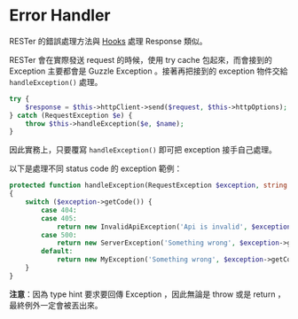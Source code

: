 # Error Handler

RESTer 的錯誤處理方法與 [Hooks](hooks.md) 處理 Response 類似。

RESTer 會在實際發送 request 的時候，使用 try cache 包起來，而會接到的 Exception 主要都會是 Guzzle Exception 。接著再把接到的 exception 物件交給 `handleException()` 處理。

```php
try {
    $response = $this->httpClient->send($request, $this->httpOptions);
} catch (RequestException $e) {
    throw $this->handleException($e, $name);
}
``` 

因此實務上，只要覆寫 `handleException()` 即可把 exception 接手自己處理。

以下是處理不同 status code 的 exception 範例：

```php
protected function handleException(RequestException $exception, string $name): Exception
{
    switch ($exception->getCode()) {
        case 404:
        case 405:
            return new InvalidApiException('Api is invalid', $exception->getCode, $exception);
        case 500:
            return new ServerException('Something wrong', $exception->getCode, $exception);
        default:
            return new MyException('Something wrong', $exception->getCode, $exception);
    }
}
```

**注意**：因為 type hint 要求要回傳 Exception ，因此無論是 throw 或是 return ，最終例外一定會被丟出來。
